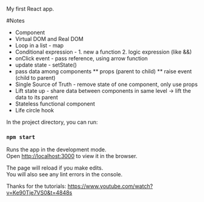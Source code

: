 My first React app.

#Notes

* Component
* Virtual DOM and Real DOM
* Loop in a list - map
* Conditional expression - 1. new a function 2. logic expression (like &&)
* onClick event - pass reference, using arrow function
* update state - setState()
* pass data among components 
** props (parent to child)
** raise event (child to parent)
* Single Source of Truth - remove state of one component, only use props
* Lift state up - share data between components in same level -> lift the data to its parent
* Stateless functional component
* Life circle hook





In the project directory, you can run:

### `npm start`

Runs the app in the development mode.<br>
Open [http://localhost:3000](http://localhost:3000) to view it in the browser.

The page will reload if you make edits.<br>
You will also see any lint errors in the console.

Thanks for the tutorials: https://www.youtube.com/watch?v=Ke90Tje7VS0&t=4848s
